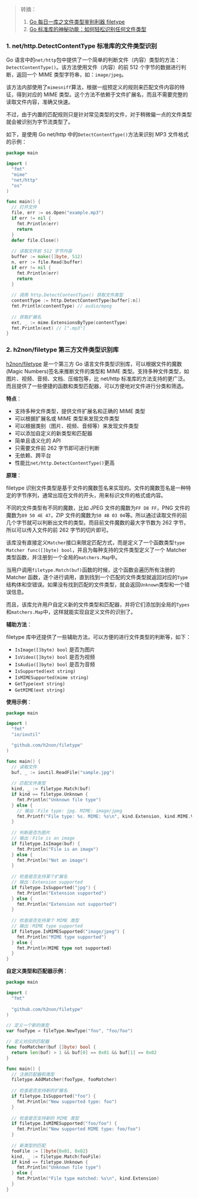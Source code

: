 > 转摘：
> 
> 1. [Go 每日一库之文件类型鉴别利器 filetype](https://mp.weixin.qq.com/s/MIhk4jGAYSxkJnOSH1Upbg)
> 2. [Go 标准库的神秘功能：如何轻松识别任何文件类型](https://mp.weixin.qq.com/s/sjtXU_MXuPNMXWMYxoyx-g)

### 1. net/http.DetectContentType 标准库的文件类型识别

Go 语言中的`net/http`包中提供了一个简单的判断文件（内容）类型的方法：`DetectContentType()`。该方法使用文件（内容）的前 512 个字节的数据进行判断，返回一个 MIME 类型字符串，如：`image/jpeg`。

该方法内部使用了`mimesniff`算法，根据一组预定义的规则来匹配文件内容的特征，得到对应的 MIME 类型。这个方法不依赖于文件扩展名，而且不需要完整的读取文件内容，准确又快速。

不过，由于内置的匹配规则只是针对常见类型的文件，对于稍微偏一点的文件类型就会被识别为字节流类型了。

如下，是使用 Go net/http 中的`DetectContentType()`方法来识别 MP3 文件格式的示例：

```go
package main

import (
  "fmt"
  "mime"
  "net/http"
  "os"
)

func main() {
  // 打开文件
  file, err := os.Open("example.mp3")
  if err != nil {
    fmt.Println(err)
    return
  }
  defer file.Close()
  
  // 读取文件前 512 字节内容
  buffer := make([]byte, 512)
  n, err := file.Read(buffer)
  if err != nil {
    fmt.Println(err)
    return
  }
  
  // 调用 http.DetectContentType() 获取文件类型
  contentType := http.DetectContentType(buffer[:n])
  fmt.Println(contentType) // audio/mpeg
  
  // 获取扩展名
  ext, _ := mime.ExtensionsByType(contentType)
  fmt.Println(ext) // [".mp3"]
}
```

### 2. h2non/filetype 第三方文件类型识别库

[h2non/filetype](https://github.com/h2non/filetype) 是一个第三方 Go 语言文件类型识别库，可以根据文件的魔数(Magic Numbers)签名来推断文件的类型和 MIME 类型。支持多种文件类型，如图片、视频、音频、文档、压缩包等，比 net/http 标准库的方法支持的更广泛。而且提供了一些便捷的函数和类型匹配器，可以方便地对文件进行分类和筛选。

**特点**：

* 支持多种文件类型，提供文件扩展名和正确的 MIME 类型
* 可以根据扩展名或 MIME 类型来发现文件类型
* 可以根据类别（图片、视频、音频等）来发现文件类型
* 可以添加自定义的新类型和匹配器
* 简单且语义化的 API
* 只需要文件前 262 字节即可进行判断
* 无依赖、跨平台
* 性能比`net/http.DetectContentType()`更高

**原理**：

filetype 识别文件类型是基于文件的魔数签名来实现的。文件的魔数签名是一种特定的字节序列，通常出现在文件的开头，用来标识文件的格式或内容。

不同的文件类型有不同的魔数，比如 JPEG 文件的魔数为`FF D8 FF`，PNG 文件的魔数为`89 50 4E 47`，ZIP 文件的魔数为`50 4B 03 04`等。所以通过读取文件的前几个字节就可以判断出文件的类型。而目前文件魔数的最大字节数为 262 字节，所以可以传入文件的前 262 字节的切片即可。

该库没有直接定义`Matcher`接口来限定匹配方式，而是定义了一个函数类型`type Matcher func([]byte) bool`，并且为每种支持的文件类型定义了一个 Matcher 类型函数，并注册到一个全局的`matchers.Map`中。

当用户调用`filetype.Match(buf)`函数的时候，这个函数会遍历所有注册的 Matcher 函数，逐个进行调用，直到找到一个匹配的文件类型就返回对应的`Type`结构体和空错误。如果没有找到匹配的文件类型，就会返回`Unknown`类型和一个错误信息。

而且，该库允许用户自定义新的文件类型和匹配器，并将它们添加到全局的`Types`和`matchers.Map`中，这样就能实现自定义文件的识别了。

**辅助方法**：

filetype 库中还提供了一些辅助方法，可以方便的进行文件类型的判断等，如下：

* `IsImage([]byte) bool` 是否为图片
* `IsVideo([]byte) bool` 是否为视频
* `IsAudio([]byte) bool` 是否为音频
* `IsSupported(ext string)`
* `IsMIMESupported(mime string)`
* `GetType(ext string)`
* `GetMIME(ext string)`

**使用示例**：

```go
package main

import (
  "fmt"
  "io/ioutil"

  "github.com/h2non/filetype"
)

func main() {
  // 读取文件
  buf, _ := ioutil.ReadFile("sample.jpg")
  
  // 匹配文件类型
  kind, _ := filetype.Match(buf)
  if kind == filetype.Unknown {
    fmt.Println("Unknown file type")
  } else {
    // 输出：File type: jpg. MIME: image/jpeg
    fmt.Printf("File type: %s. MIME: %s\n", kind.Extension, kind.MIME.Value)
  }
  
  // 判断是否为图片
  // 输出：File is an image
  if filetype.IsImage(buf) {
    fmt.Println("File is an image")
  } else {
    fmt.Println("Not an image")
  }
  
  // 检查是否支持某个扩展名
  // 输出：Extension supported
  if filetype.IsSupported("jpg") {
    fmt.Println("Extension supported")
  } else {
    fmt.Println("Extension not supported")
  }
  
  // 检查是否支持某个 MIME 类型
  // 输出：MIME type supported
  if filetype.IsMIMESupported("image/jpeg") {
    fmt.Println("MIME type supported")
  } else {
    fmt.Println(MIME type not supported)
  }
}
```

**自定义类型和匹配器示例**：

```go
package main

import (
  "fmt"
  
  "github.com/h2non/filetype"
)

// 定义一个新的类型
var fooType = fileType.NewType("foo", "foo/foo")

// 定义对应的匹配器
func fooMatcher(buf []byte) bool {
  return len(buf) > 1 && buf[0] == 0x01 && buf[1] == 0x02
}

func main() {
  // 注册匹配器和类型
  filetype.AddMatcher(fooType, fooMatcher)
  
  // 检查是否支持新的扩展名
  if filetype.IsSupported("foo") {
    fmt.Println("New supported type: foo")
  }
  
  // 检查是否支持新的 MIME 类型
  if filetype.IsMIMESupported("foo/foo") {
    fmt.Println("New supported MIME type: foo/foo")
  }
  
  // 新类型的匹配
  fooFile := []byte{0x01, 0x02}
  kind, _ := filetype.Match(fooFile)
  if kind == filetype.Unknown {
    fmt.Println("Unknown file type")
  } else {
    fmt.Println("File type matched: %s\n", kind.Extension)
  }
}
```